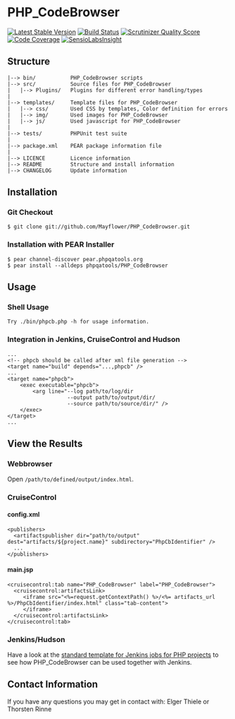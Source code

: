 # PHP_CodeBrowser #

[![Latest Stable Version](https://poser.pugx.org/mayflower/php-codebrowser/v/stable.png)](https://packagist.org/packages/mayflower/php-codebrowser)
[![Build Status](https://travis-ci.org/Mayflower/PHP_CodeBrowser.png?branch=1.1.0-beta2)](https://travis-ci.org/Mayflower/PHP_CodeBrowser)
[![Scrutinizer Quality Score](https://scrutinizer-ci.com/g/Mayflower/PHP_CodeBrowser/badges/quality-score.png?s=2c0379f0efea966daeaef3fc5abf8adb4a910b24)](https://scrutinizer-ci.com/g/Mayflower/PHP_CodeBrowser/)
[![Code Coverage](https://scrutinizer-ci.com/g/Mayflower/PHP_CodeBrowser/badges/coverage.png?s=543238e3d9fb4584d8cb31e3af48e67ed846f9e5)](https://scrutinizer-ci.com/g/Mayflower/PHP_CodeBrowser/)
[![SensioLabsInsight](https://insight.sensiolabs.com/projects/79205008-1c3d-4142-ab81-a9465008d440/mini.png)](https://insight.sensiolabs.com/projects/79205008-1c3d-4142-ab81-a9465008d440)

## Structure ##

    |--> bin/           PHP_CodeBrowser scripts
    |--> src/           Source files for PHP_CodeBrowser
    |   |--> Plugins/   Plugins for different error handling/types
    |
    |--> templates/     Template files for PHP_CodeBrowser
    |   |--> css/       Used CSS by templates, Color definition for errors
    |   |--> img/       Used images for PHP_CodeBrowser
    |   |--> js/        Used javascript for PHP_CodeBrowser
    |
    |--> tests/         PHPUnit test suite
    |
    |--> package.xml    PEAR package information file
    |
    |--> LICENCE        Licence information
    |--> README         Structure and install information
    |--> CHANGELOG      Update information

## Installation ##

### Git Checkout ###

    $ git clone git://github.com/Mayflower/PHP_CodeBrowser.git

### Installation with PEAR Installer ###

    $ pear channel-discover pear.phpqatools.org
    $ pear install --alldeps phpqatools/PHP_CodeBrowser

## Usage ##

### Shell Usage ###

    Try ./bin/phpcb.php -h for usage information.

### Integration in Jenkins, CruiseControl and Hudson ###

    ...
    <!-- phpcb should be called after xml file generation -->
    <target name="build" depends="...,phpcb" />
    ...
    <target name="phpcb">
        <exec executable="phpcb">
            <arg line="--log path/to/log/dir
                       --output path/to/output/dir/
                       --source path/to/source/dir/" />
        </exec>
    </target>
    ...

## View the Results ##

### Webbrowser ###

Open `/path/to/defined/output/index.html`.

### CruiseControl ###

#### config.xml ####

    <publishers>
      <artifactspublisher dir="path/to/output" dest="artifacts/${project.name}" subdirectory="PhpCbIdentifier" />
      ...
    </publishers>

#### main.jsp ####

    <cruisecontrol:tab name="PHP_CodeBrowser" label="PHP_CodeBrowser">
      <cruisecontrol:artifactsLink>
         <iframe src="<%=request.getContextPath() %>/<%= artifacts_url %>/PhpCbIdentifier/index.html" class="tab-content">
         </iframe>
      </cruisecontrol:artifactsLink>
    </cruisecontrol:tab>

### Jenkins/Hudson ###

Have a look at the [standard template for Jenkins jobs for PHP projects](https://github.com/sebastianbergmann/php-jenkins-template) to see how PHP_CodeBrowser can be used together with Jenkins.

## Contact Information ##

If you have any questions you may get in contact with: Elger Thiele <elger DOT thiele AT mayflower DOT de> or Thorsten Rinne <thorsten DOT rinne AT mayflower DOT de>
